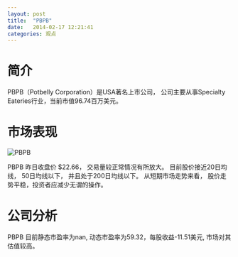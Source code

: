 ```yaml
---
layout: post
title:  "PBPB"
date:   2014-02-17 12:21:41
categories: 观点
---
```


# 简介
PBPB（Potbelly Corporation）是USA著名上市公司，
公司主要从事Specialty Eateries行业，当前市值96.74百万美元。

# 市场表现

![PBPB](http://finviz.com/chart.ashx?t=PBPB&ty=c&ta=1&p=d&s=l)

PBPB 昨日收盘价 $22.66，
交易量较正常情况有所放大。
目前股价接近20日均线，
50日均线以下，
并且处于200日均线以下。
从短期市场走势来看，
股价走势平稳，投资者应减少无谓的操作。

# 公司分析
PBPB 目前静态市盈率为nan, 动态市盈率为59.32，每股收益-11.51美元,
市场对其估值较高。

